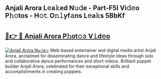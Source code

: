 ## Anjali Arora L𝚎a𝚔ed N𝚞𝚍e - Part-F5I Vi𝚍𝚎o P𝚑𝚘tos - H𝚘𝚝 O𝚗𝚕yf𝚊ns L𝚎a𝚔s 5BbKf

# <h2><a href="http://kf4i5a.oniu.top/?m=Anjali+Arora">🔗👉 🔴 Anjali Arora P𝚑ot𝚘𝚜 V𝚒d𝚎o</a></h2>

[![Anjali Arora Nu𝚍e𝚜](https://i.imgur.com/0qMVB7G.gif)](http://kf4i5a.oniu.top/?m=Anjali+Arora)
Web-based entertainer and digital media artist Anjali Arora, acclaimed for disseminating dance and lifestyle ideas through solo and collaborative dance performances and short videos. Brilliant puppet builder Anjali Arora, celebrated for their exceptional skills and accomplishments in creating puppets.  
